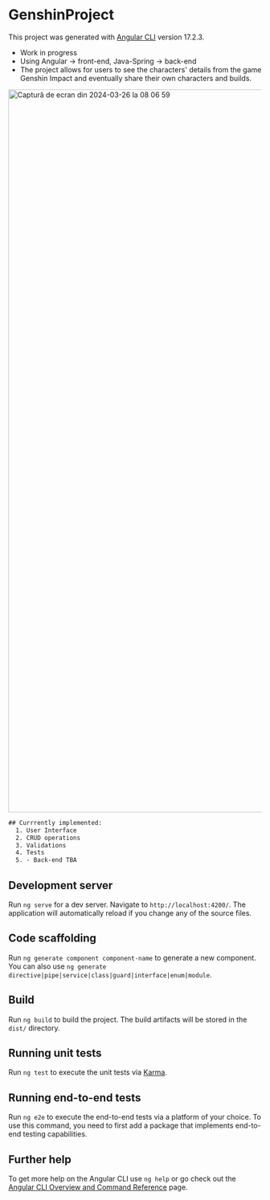 # GenshinProject

This project was generated with [Angular CLI](https://github.com/angular/angular-cli) version 17.2.3.

* Work in progress
* Using Angular -> front-end, Java-Spring -> back-end
* The project allows for users to see the characters' details from the game Genshin Impact and eventually share their own characters and builds. 
<img width="1440" alt="Captură de ecran din 2024-03-26 la 08 06 59" src="https://github.com/NikAlien/GenshinProject/assets/115424518/097c5c08-8f23-431b-94d7-6397dd3f5291">

```diff
## Currrently implemented:
  1. User Interface
  2. CRUD operations
  3. Validations
  4. Tests
  5. - Back-end TBA
```

## Development server

Run `ng serve` for a dev server. Navigate to `http://localhost:4200/`. The application will automatically reload if you change any of the source files.

## Code scaffolding

Run `ng generate component component-name` to generate a new component. You can also use `ng generate directive|pipe|service|class|guard|interface|enum|module`.

## Build

Run `ng build` to build the project. The build artifacts will be stored in the `dist/` directory.

## Running unit tests

Run `ng test` to execute the unit tests via [Karma](https://karma-runner.github.io).

## Running end-to-end tests

Run `ng e2e` to execute the end-to-end tests via a platform of your choice. To use this command, you need to first add a package that implements end-to-end testing capabilities.

## Further help

To get more help on the Angular CLI use `ng help` or go check out the [Angular CLI Overview and Command Reference](https://angular.io/cli) page.
